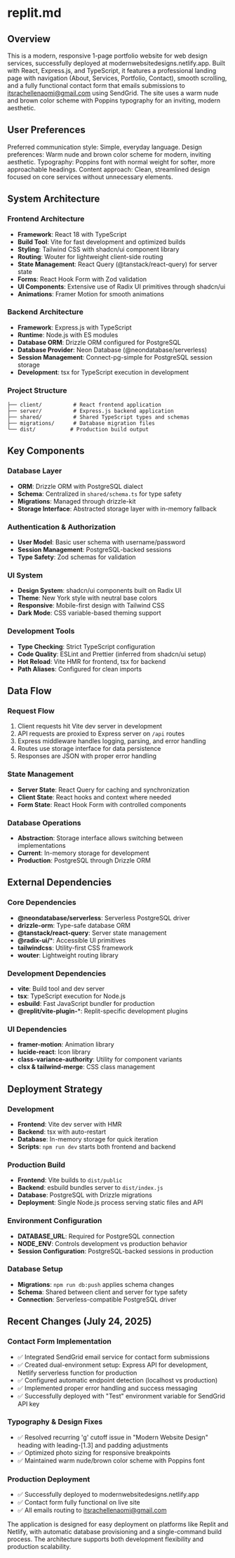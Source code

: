 # replit.md

## Overview

This is a modern, responsive 1-page portfolio website for web design services, successfully deployed at modernwebsitedesigns.netlify.app. Built with React, Express.js, and TypeScript, it features a professional landing page with navigation (About, Services, Portfolio, Contact), smooth scrolling, and a fully functional contact form that emails submissions to itsrachellenaomi@gmail.com using SendGrid. The site uses a warm nude and brown color scheme with Poppins typography for an inviting, modern aesthetic.

## User Preferences

Preferred communication style: Simple, everyday language.
Design preferences: Warm nude and brown color scheme for modern, inviting aesthetic.
Typography: Poppins font with normal weight for softer, more approachable headings.
Content approach: Clean, streamlined design focused on core services without unnecessary elements.

## System Architecture

### Frontend Architecture
- **Framework**: React 18 with TypeScript
- **Build Tool**: Vite for fast development and optimized builds
- **Styling**: Tailwind CSS with shadcn/ui component library
- **Routing**: Wouter for lightweight client-side routing
- **State Management**: React Query (@tanstack/react-query) for server state
- **Forms**: React Hook Form with Zod validation
- **UI Components**: Extensive use of Radix UI primitives through shadcn/ui
- **Animations**: Framer Motion for smooth animations

### Backend Architecture
- **Framework**: Express.js with TypeScript
- **Runtime**: Node.js with ES modules
- **Database ORM**: Drizzle ORM configured for PostgreSQL
- **Database Provider**: Neon Database (@neondatabase/serverless)
- **Session Management**: Connect-pg-simple for PostgreSQL session storage
- **Development**: tsx for TypeScript execution in development

### Project Structure
```
├── client/          # React frontend application
├── server/          # Express.js backend application
├── shared/          # Shared TypeScript types and schemas
├── migrations/      # Database migration files
└── dist/           # Production build output
```

## Key Components

### Database Layer
- **ORM**: Drizzle ORM with PostgreSQL dialect
- **Schema**: Centralized in `shared/schema.ts` for type safety
- **Migrations**: Managed through drizzle-kit
- **Storage Interface**: Abstracted storage layer with in-memory fallback

### Authentication & Authorization
- **User Model**: Basic user schema with username/password
- **Session Management**: PostgreSQL-backed sessions
- **Type Safety**: Zod schemas for validation

### UI System
- **Design System**: shadcn/ui components built on Radix UI
- **Theme**: New York style with neutral base colors
- **Responsive**: Mobile-first design with Tailwind CSS
- **Dark Mode**: CSS variable-based theming support

### Development Tools
- **Type Checking**: Strict TypeScript configuration
- **Code Quality**: ESLint and Prettier (inferred from shadcn/ui setup)
- **Hot Reload**: Vite HMR for frontend, tsx for backend
- **Path Aliases**: Configured for clean imports

## Data Flow

### Request Flow
1. Client requests hit Vite dev server in development
2. API requests are proxied to Express server on `/api` routes
3. Express middleware handles logging, parsing, and error handling
4. Routes use storage interface for data persistence
5. Responses are JSON with proper error handling

### State Management
- **Server State**: React Query for caching and synchronization
- **Client State**: React hooks and context where needed
- **Form State**: React Hook Form with controlled components

### Database Operations
- **Abstraction**: Storage interface allows switching between implementations
- **Current**: In-memory storage for development
- **Production**: PostgreSQL through Drizzle ORM

## External Dependencies

### Core Dependencies
- **@neondatabase/serverless**: Serverless PostgreSQL driver
- **drizzle-orm**: Type-safe database ORM
- **@tanstack/react-query**: Server state management
- **@radix-ui/***: Accessible UI primitives
- **tailwindcss**: Utility-first CSS framework
- **wouter**: Lightweight routing library

### Development Dependencies
- **vite**: Build tool and dev server
- **tsx**: TypeScript execution for Node.js
- **esbuild**: Fast JavaScript bundler for production
- **@replit/vite-plugin-***: Replit-specific development plugins

### UI Dependencies
- **framer-motion**: Animation library
- **lucide-react**: Icon library
- **class-variance-authority**: Utility for component variants
- **clsx & tailwind-merge**: CSS class management

## Deployment Strategy

### Development
- **Frontend**: Vite dev server with HMR
- **Backend**: tsx with auto-restart
- **Database**: In-memory storage for quick iteration
- **Scripts**: `npm run dev` starts both frontend and backend

### Production Build
- **Frontend**: Vite builds to `dist/public`
- **Backend**: esbuild bundles server to `dist/index.js`
- **Database**: PostgreSQL with Drizzle migrations
- **Deployment**: Single Node.js process serving static files and API

### Environment Configuration
- **DATABASE_URL**: Required for PostgreSQL connection
- **NODE_ENV**: Controls development vs production behavior
- **Session Configuration**: PostgreSQL-backed sessions in production

### Database Setup
- **Migrations**: `npm run db:push` applies schema changes
- **Schema**: Shared between client and server for type safety
- **Connection**: Serverless-compatible PostgreSQL driver

## Recent Changes (July 24, 2025)

### Contact Form Implementation
- ✅ Integrated SendGrid email service for contact form submissions
- ✅ Created dual-environment setup: Express API for development, Netlify serverless function for production
- ✅ Configured automatic endpoint detection (localhost vs production)
- ✅ Implemented proper error handling and success messaging
- ✅ Successfully deployed with "Test" environment variable for SendGrid API key

### Typography & Design Fixes
- ✅ Resolved recurring 'g' cutoff issue in "Modern Website Design" heading with leading-[1.3] and padding adjustments
- ✅ Optimized photo sizing for responsive breakpoints
- ✅ Maintained warm nude/brown color scheme with Poppins font

### Production Deployment
- ✅ Successfully deployed to modernwebsitedesigns.netlify.app
- ✅ Contact form fully functional on live site
- ✅ All emails routing to itsrachellenaomi@gmail.com

The application is designed for easy deployment on platforms like Replit and Netlify, with automatic database provisioning and a single-command build process. The architecture supports both development flexibility and production scalability.